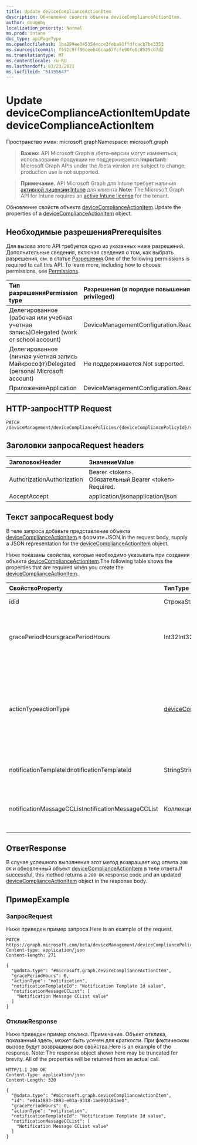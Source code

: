 ```yaml
---
title: Update deviceComplianceActionItem
description: Обновление свойств объекта deviceComplianceActionItem.
author: dougeby
localization_priority: Normal
ms.prod: intune
doc_type: apiPageType
ms.openlocfilehash: 1ba299ee345354ecce3feba91ffdfcacb7be3353
ms.sourcegitcommit: f592c9ff96ceeb40caa67fcfe90fe6c8525cb7d2
ms.translationtype: MT
ms.contentlocale: ru-RU
ms.lasthandoff: 03/23/2021
ms.locfileid: "51155647"
---
```

# <a name="update-devicecomplianceactionitem"></a><span data-ttu-id="c4cdf-103">Update deviceComplianceActionItem</span><span class="sxs-lookup"><span data-stu-id="c4cdf-103">Update deviceComplianceActionItem</span></span>

<span data-ttu-id="c4cdf-104">Пространство имен: microsoft.graph</span><span class="sxs-lookup"><span data-stu-id="c4cdf-104">Namespace: microsoft.graph</span></span>

> <span data-ttu-id="c4cdf-105">**Важно:** API Microsoft Graph в /бета-версии могут изменяться; использование продукции не поддерживается.</span><span class="sxs-lookup"><span data-stu-id="c4cdf-105">**Important:** Microsoft Graph APIs under the /beta version are subject to change; production use is not supported.</span></span>

> <span data-ttu-id="c4cdf-106">**Примечание.** API Microsoft Graph для Intune требует наличия [активной лицензии Intune](https://go.microsoft.com/fwlink/?linkid=839381) для клиента.</span><span class="sxs-lookup"><span data-stu-id="c4cdf-106">**Note:** The Microsoft Graph API for Intune requires an [active Intune license](https://go.microsoft.com/fwlink/?linkid=839381) for the tenant.</span></span>

<span data-ttu-id="c4cdf-107">Обновление свойств объекта [deviceComplianceActionItem](../resources/intune-deviceconfig-devicecomplianceactionitem.md).</span><span class="sxs-lookup"><span data-stu-id="c4cdf-107">Update the properties of a [deviceComplianceActionItem](../resources/intune-deviceconfig-devicecomplianceactionitem.md) object.</span></span>

## <a name="prerequisites"></a><span data-ttu-id="c4cdf-108">Необходимые разрешения</span><span class="sxs-lookup"><span data-stu-id="c4cdf-108">Prerequisites</span></span>
<span data-ttu-id="c4cdf-p101">Для вызова этого API требуется одно из указанных ниже разрешений. Дополнительные сведения, включая сведения о том, как выбрать разрешения, см. в статье [Разрешения](/graph/permissions-reference).</span><span class="sxs-lookup"><span data-stu-id="c4cdf-p101">One of the following permissions is required to call this API. To learn more, including how to choose permissions, see [Permissions](/graph/permissions-reference).</span></span>

|<span data-ttu-id="c4cdf-111">Тип разрешения</span><span class="sxs-lookup"><span data-stu-id="c4cdf-111">Permission type</span></span>|<span data-ttu-id="c4cdf-112">Разрешения (в порядке повышения привилегий)</span><span class="sxs-lookup"><span data-stu-id="c4cdf-112">Permissions (from least to most privileged)</span></span>|
|:---|:---|
|<span data-ttu-id="c4cdf-113">Делегированное (рабочая или учебная учетная запись)</span><span class="sxs-lookup"><span data-stu-id="c4cdf-113">Delegated (work or school account)</span></span>|<span data-ttu-id="c4cdf-114">DeviceManagementConfiguration.ReadWrite.All</span><span class="sxs-lookup"><span data-stu-id="c4cdf-114">DeviceManagementConfiguration.ReadWrite.All</span></span>|
|<span data-ttu-id="c4cdf-115">Делегированное (личная учетная запись Майкрософт)</span><span class="sxs-lookup"><span data-stu-id="c4cdf-115">Delegated (personal Microsoft account)</span></span>|<span data-ttu-id="c4cdf-116">Не поддерживается.</span><span class="sxs-lookup"><span data-stu-id="c4cdf-116">Not supported.</span></span>|
|<span data-ttu-id="c4cdf-117">Приложение</span><span class="sxs-lookup"><span data-stu-id="c4cdf-117">Application</span></span>|<span data-ttu-id="c4cdf-118">DeviceManagementConfiguration.ReadWrite.All</span><span class="sxs-lookup"><span data-stu-id="c4cdf-118">DeviceManagementConfiguration.ReadWrite.All</span></span>|

## <a name="http-request"></a><span data-ttu-id="c4cdf-119">HTTP-запрос</span><span class="sxs-lookup"><span data-stu-id="c4cdf-119">HTTP Request</span></span>
<!-- {
  "blockType": "ignored"
}
-->
``` http
PATCH /deviceManagement/deviceCompliancePolicies/{deviceCompliancePolicyId}/scheduledActionsForRule/{deviceComplianceScheduledActionForRuleId}/scheduledActionConfigurations/{deviceComplianceActionItemId}
```

## <a name="request-headers"></a><span data-ttu-id="c4cdf-120">Заголовки запроса</span><span class="sxs-lookup"><span data-stu-id="c4cdf-120">Request headers</span></span>
|<span data-ttu-id="c4cdf-121">Заголовок</span><span class="sxs-lookup"><span data-stu-id="c4cdf-121">Header</span></span>|<span data-ttu-id="c4cdf-122">Значение</span><span class="sxs-lookup"><span data-stu-id="c4cdf-122">Value</span></span>|
|:---|:---|
|<span data-ttu-id="c4cdf-123">Authorization</span><span class="sxs-lookup"><span data-stu-id="c4cdf-123">Authorization</span></span>|<span data-ttu-id="c4cdf-124">Bearer &lt;token&gt;. Обязательный.</span><span class="sxs-lookup"><span data-stu-id="c4cdf-124">Bearer &lt;token&gt; Required.</span></span>|
|<span data-ttu-id="c4cdf-125">Accept</span><span class="sxs-lookup"><span data-stu-id="c4cdf-125">Accept</span></span>|<span data-ttu-id="c4cdf-126">application/json</span><span class="sxs-lookup"><span data-stu-id="c4cdf-126">application/json</span></span>|

## <a name="request-body"></a><span data-ttu-id="c4cdf-127">Текст запроса</span><span class="sxs-lookup"><span data-stu-id="c4cdf-127">Request body</span></span>
<span data-ttu-id="c4cdf-128">В теле запроса добавьте представление объекта [deviceComplianceActionItem](../resources/intune-deviceconfig-devicecomplianceactionitem.md) в формате JSON.</span><span class="sxs-lookup"><span data-stu-id="c4cdf-128">In the request body, supply a JSON representation for the [deviceComplianceActionItem](../resources/intune-deviceconfig-devicecomplianceactionitem.md) object.</span></span>

<span data-ttu-id="c4cdf-129">Ниже показаны свойства, которые необходимо указывать при создании объекта [deviceComplianceActionItem](../resources/intune-deviceconfig-devicecomplianceactionitem.md).</span><span class="sxs-lookup"><span data-stu-id="c4cdf-129">The following table shows the properties that are required when you create the [deviceComplianceActionItem](../resources/intune-deviceconfig-devicecomplianceactionitem.md).</span></span>

|<span data-ttu-id="c4cdf-130">Свойство</span><span class="sxs-lookup"><span data-stu-id="c4cdf-130">Property</span></span>|<span data-ttu-id="c4cdf-131">Тип</span><span class="sxs-lookup"><span data-stu-id="c4cdf-131">Type</span></span>|<span data-ttu-id="c4cdf-132">Описание</span><span class="sxs-lookup"><span data-stu-id="c4cdf-132">Description</span></span>|
|:---|:---|:---|
|<span data-ttu-id="c4cdf-133">id</span><span class="sxs-lookup"><span data-stu-id="c4cdf-133">id</span></span>|<span data-ttu-id="c4cdf-134">Строка</span><span class="sxs-lookup"><span data-stu-id="c4cdf-134">String</span></span>|<span data-ttu-id="c4cdf-135">Ключ объекта.</span><span class="sxs-lookup"><span data-stu-id="c4cdf-135">Key of the entity.</span></span>|
|<span data-ttu-id="c4cdf-136">gracePeriodHours</span><span class="sxs-lookup"><span data-stu-id="c4cdf-136">gracePeriodHours</span></span>|<span data-ttu-id="c4cdf-137">Int32</span><span class="sxs-lookup"><span data-stu-id="c4cdf-137">Int32</span></span>|<span data-ttu-id="c4cdf-138">Время ожидания (в часах) до применения действия.</span><span class="sxs-lookup"><span data-stu-id="c4cdf-138">Number of hours to wait till the action will be enforced.</span></span> <span data-ttu-id="c4cdf-139">Допустимые значения: от 0 до 8760</span><span class="sxs-lookup"><span data-stu-id="c4cdf-139">Valid values 0 to 8760</span></span>|
|<span data-ttu-id="c4cdf-140">actionType</span><span class="sxs-lookup"><span data-stu-id="c4cdf-140">actionType</span></span>|[<span data-ttu-id="c4cdf-141">deviceComplianceActionType</span><span class="sxs-lookup"><span data-stu-id="c4cdf-141">deviceComplianceActionType</span></span>](../resources/intune-deviceconfig-devicecomplianceactiontype.md)|<span data-ttu-id="c4cdf-142">Какие действия необходимо принять.</span><span class="sxs-lookup"><span data-stu-id="c4cdf-142">What action to take.</span></span> <span data-ttu-id="c4cdf-143">Возможные значения: `noAction`, `notification`, `block`, `retire`, `wipe`, `removeResourceAccessProfiles`, `pushNotification`, `remoteLock`.</span><span class="sxs-lookup"><span data-stu-id="c4cdf-143">Possible values are: `noAction`, `notification`, `block`, `retire`, `wipe`, `removeResourceAccessProfiles`, `pushNotification`, `remoteLock`.</span></span>|
|<span data-ttu-id="c4cdf-144">notificationTemplateId</span><span class="sxs-lookup"><span data-stu-id="c4cdf-144">notificationTemplateId</span></span>|<span data-ttu-id="c4cdf-145">String</span><span class="sxs-lookup"><span data-stu-id="c4cdf-145">String</span></span>|<span data-ttu-id="c4cdf-146">Используемый шаблон сообщения уведомления</span><span class="sxs-lookup"><span data-stu-id="c4cdf-146">What notification Message template to use</span></span>|
|<span data-ttu-id="c4cdf-147">notificationMessageCCList</span><span class="sxs-lookup"><span data-stu-id="c4cdf-147">notificationMessageCCList</span></span>|<span data-ttu-id="c4cdf-148">Коллекция String</span><span class="sxs-lookup"><span data-stu-id="c4cdf-148">String collection</span></span>|<span data-ttu-id="c4cdf-149">Список идентификаторов групп, которым будет отправлена копия этого уведомления.</span><span class="sxs-lookup"><span data-stu-id="c4cdf-149">A list of group IDs to speicify who to CC this notification message to.</span></span>|



## <a name="response"></a><span data-ttu-id="c4cdf-150">Ответ</span><span class="sxs-lookup"><span data-stu-id="c4cdf-150">Response</span></span>
<span data-ttu-id="c4cdf-151">В случае успешного выполнения этот метод возвращает код ответа `200 OK` и обновленный объект [deviceComplianceActionItem](../resources/intune-deviceconfig-devicecomplianceactionitem.md) в теле ответа.</span><span class="sxs-lookup"><span data-stu-id="c4cdf-151">If successful, this method returns a `200 OK` response code and an updated [deviceComplianceActionItem](../resources/intune-deviceconfig-devicecomplianceactionitem.md) object in the response body.</span></span>

## <a name="example"></a><span data-ttu-id="c4cdf-152">Пример</span><span class="sxs-lookup"><span data-stu-id="c4cdf-152">Example</span></span>

### <a name="request"></a><span data-ttu-id="c4cdf-153">Запрос</span><span class="sxs-lookup"><span data-stu-id="c4cdf-153">Request</span></span>
<span data-ttu-id="c4cdf-154">Ниже приведен пример запроса.</span><span class="sxs-lookup"><span data-stu-id="c4cdf-154">Here is an example of the request.</span></span>
``` http
PATCH https://graph.microsoft.com/beta/deviceManagement/deviceCompliancePolicies/{deviceCompliancePolicyId}/scheduledActionsForRule/{deviceComplianceScheduledActionForRuleId}/scheduledActionConfigurations/{deviceComplianceActionItemId}
Content-type: application/json
Content-length: 271

{
  "@odata.type": "#microsoft.graph.deviceComplianceActionItem",
  "gracePeriodHours": 0,
  "actionType": "notification",
  "notificationTemplateId": "Notification Template Id value",
  "notificationMessageCCList": [
    "Notification Message CCList value"
  ]
}
```

### <a name="response"></a><span data-ttu-id="c4cdf-155">Отклик</span><span class="sxs-lookup"><span data-stu-id="c4cdf-155">Response</span></span>
<span data-ttu-id="c4cdf-p104">Ниже приведен пример отклика. Примечание. Объект отклика, показанный здесь, может быть усечен для краткости. При фактическом вызове будут возвращены все свойства.</span><span class="sxs-lookup"><span data-stu-id="c4cdf-p104">Here is an example of the response. Note: The response object shown here may be truncated for brevity. All of the properties will be returned from an actual call.</span></span>
``` http
HTTP/1.1 200 OK
Content-Type: application/json
Content-Length: 320

{
  "@odata.type": "#microsoft.graph.deviceComplianceActionItem",
  "id": "e01a1893-1893-e01a-9318-1ae093181ae0",
  "gracePeriodHours": 0,
  "actionType": "notification",
  "notificationTemplateId": "Notification Template Id value",
  "notificationMessageCCList": [
    "Notification Message CCList value"
  ]
}
```




